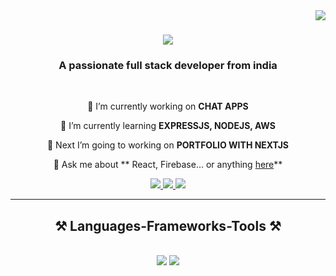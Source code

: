 <img align="right" src="https://komarev.com/ghpvc/?username=sandyddeveloper" />

<h1 align="center">
    <img src="https://readme-typing-svg.herokuapp.com/?font=Righteous&size=35&center=true&vCenter=true&width=500&height=70&duration=4000&lines=Hi+There!+👋;+I'm+Santhosh+Raj!;" />
</h1>

<h3 align="center">A passionate full stack developer from india</h3>

<br/>

<div align="center">
 
 🔭 I’m currently working on **CHAT APPS**
 
 🌱 I’m currently learning **EXPRESSJS, NODEJS, AWS**

 🔭 Next I’m going to working on **PORTFOLIO WITH NEXTJS**

💬 Ask me about ** React, Firebase... or anything [here](https://github.com/sandyddeveloper/sandyddeveloper/issues)**


 </div>
 
<div align="center"> 
  <a href="mailto:sandyddeveloper@gmail.com">
    <img src="https://img.shields.io/badge/Gmail-333333?style=for-the-badge&logo=gmail&logoColor=red" />
  </a>
  <a href="https://linkedin.com/in/pedro-santhoshraj" target="_blank">
    <img src="https://img.shields.io/badge/LinkedIn-0077B5?style=for-the-badge&logo=linkedin&logoColor=white" target="_blank" />
  </a>
  <a href="https://sandyddveloper.github.io" target="_blank">
     <img src="https://img.shields.io/badge/Portfolio-FF5722?style=for-the-badge&logo=todoist&logoColor=white" target="_blank" /> <!-- sqlite, safari, google-chrome are other good icon options -->
  </a>
</div>

 <hr/>
 
<h2 align="center">⚒️ Languages-Frameworks-Tools ⚒️</h2>
<br/>
<div align="center">
    <img src="https://skillicons.dev/icons?i=react,bootstrap,html,css,vscode,github,figma,git,r" />
    <img src="https://skillicons.dev/icons?i=nodejs,python,javascript,express,firebase,mongodb,nextjs,mysql,flask" /><br>
</div>
